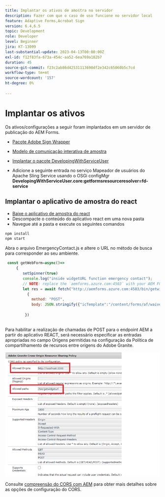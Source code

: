 ```yaml
---
title: Implantar os ativos de amostra no servidor
description: Fazer com que o caso de uso funcione no servidor local
feature: Adaptive Forms,Acrobat Sign
version: 6.4,6.5
topic: Development
role: Developer
level: Beginner
jira: KT-13099
last-substantial-update: 2023-04-13T00:00:00Z
exl-id: f12f83fa-673a-454c-aa52-6ea769a182b7
duration: 45
source-git-commit: f23c2ab86d42531113690df2e342c65060b5c7cd
workflow-type: tm+mt
source-wordcount: '157'
ht-degree: 0%

---
```


# Implantar os ativos

Os ativos/configurações a seguir foram implantados em um servidor de publicação do AEM Forms.

* [Pacote Adobe Sign Wrapper](assets/AcrobatSign.core-1.0.0-SNAPSHOT.jar)

* [Modelo de comunicação interativa de amostra](assets/waiver-interactive-communication.zip)
* [Implantar o pacote DevelopingWithServiceUser](https://experienceleague.adobe.com/docs/experience-manager-learn/assets/developingwithserviceuser.zip)
* Adicione a seguinte entrada no serviço Mapeador de usuários do Apache Sling Service usando o OSGi configMgr
  **DevelopingWithServiceUser.core:getformsresourceresolver=fd-service**

## Implantar o aplicativo de amostra do react

* [Baixe o aplicativo de amostra do react](assets/mult-step-form1.zip)
* Descompacte o conteúdo do aplicativo react em uma nova pasta
* Navegue até a pasta e execute os seguintes comandos

```java
npm install
npm start
```

Abra o arquivo EmergencyContact.js e altere o URL no método de busca para corresponder ao seu ambiente.


```javascript
 const getWebForm=async()=>
     {
        setSpinner(true)
        console.log("inside widgetURL function emergency contact");
        // NOTE: replace the `aemforms.azure.com:4503` with your AEM FORM server
        let res = await fetch("http://aemforms.azure.com:4503/bin/getwidgeturl",
          {
            method: "POST",
            body: JSON.stringify({"icTemplate":"/content/forms/af/waiver/waiver/channels/print","waiver":formData})
                     
         })
 
```

Para habilitar a realização de chamadas de POST para o endpoint AEM a partir do aplicativo REACT, será necessário especificar as entradas apropriadas no campo Origens permitidas na configuração da Política de compartilhamento de recursos entre origens do Adobe Granite.

![configuração de cors](assets/cors-settings.png)

Consulte [compreensão do CORS com AEM](https://experienceleague.adobe.com/docs/experience-manager-learn/foundation/security/understand-cross-origin-resource-sharing.html) para obter mais detalhes sobre as opções de configuração do CORS.
